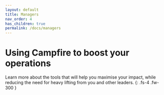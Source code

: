 ```yaml
---
layout: default
title: Managers
nav_order: 4
has_children: true
permalink: /docs/managers
---
```


# Using Campfire to boost your operations

Learn more about the tools that will help you maximise your impact, while reducing the need for heavy lifting from you and other leaders.
{: .fs-4 .fw-300 }
